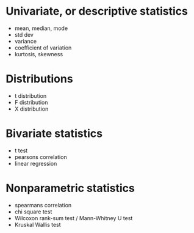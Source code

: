 # Univariate, or descriptive statistics

* mean, median, mode
* std dev
* variance
* coefficient of variation
* kurtosis, skewness

# Distributions


* t distribution
* F distribution
* X distribution

# Bivariate statistics

* t test
* pearsons correlation
* linear regression

# Nonparametric statistics

* spearmans correlation
* chi square test
* Wilcoxon rank-sum test / Mann-Whitney U test
* Kruskal Wallis test
